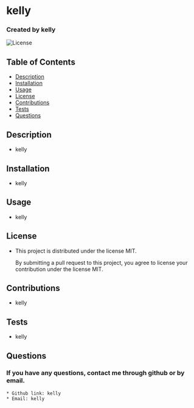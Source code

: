 # kelly

### Created by kelly

![License](https://img.shields.io/badge/license-MIT-blue.svg)

## Table of Contents
  - [Description](#description)
  - [Installation](#installation)
  - [Usage](#usage)
  - [License](#license)
  - [Contributions](#contributions)
  - [Tests](#tests)
  - [Questions](#questions)

## Description
  * kelly
      
## Installation
  * kelly
      
## Usage
  * kelly
      
## License
  * This project is distributed under the license MIT.

    By submitting a pull request to this project, you agree to license your contribution under the license MIT.
      
## Contributions
  * kelly
      
## Tests
  * kelly
     
## Questions
  ### If you have any questions, contact me through github or by email. 
    * Github link: kelly
    * Email: kelly